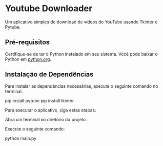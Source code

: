 # Youtube Downloader

Um aplicativo simples de download de vídeos do YouTube usando Tkinter e Pytube.

## Pré-requisitos

Certifique-se de ter o Python instalado em seu sistema. Você pode baixar o Python em [python.org](https://www.python.org/downloads/).

## Instalação de Dependências

Para instalar as dependências necessárias, execute o seguinte comando no terminal:

pip install pytube
pip install tkinter

Para executar o aplicativo, siga estas etapas:

Abra um terminal no diretório do projeto.

Execute o seguinte comando:

python main.py
